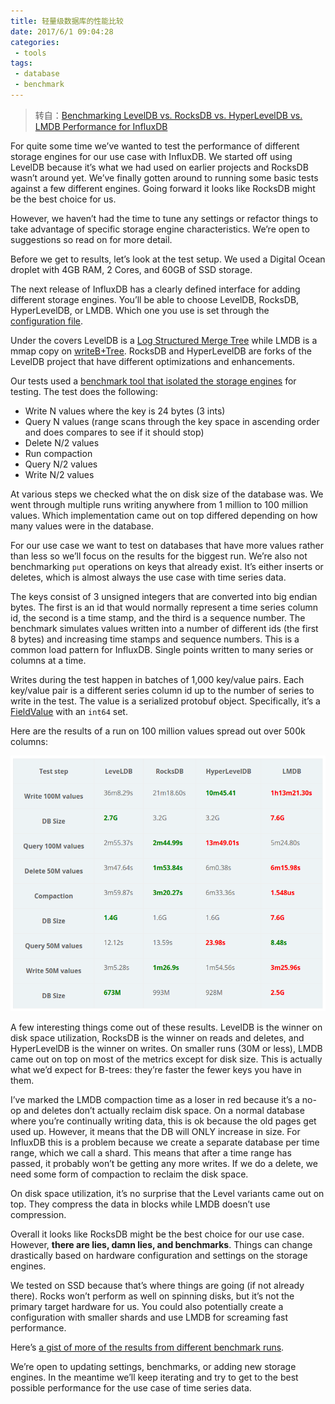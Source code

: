```yaml
---
title: 轻量级数据库的性能比较
date: 2017/6/1 09:04:28
categories:
 - tools
tags:
 - database
 - benchmark
---
```


> 转自：[Benchmarking LevelDB vs. RocksDB vs. HyperLevelDB vs. LMDB Performance for InfluxDB](https://www.influxdata.com/benchmarking-leveldb-vs-rocksdb-vs-hyperleveldb-vs-lmdb-performance-for-influxdb/)


For quite some time we’ve wanted to test the performance of different storage engines for our use case with InfluxDB. We started off using LevelDB because it’s what we had used on earlier projects and RocksDB wasn’t around yet. We’ve finally gotten around to running some basic tests against a few different engines. Going forward it looks like RocksDB might be the best choice for us.

However, we haven’t had the time to tune any settings or refactor things to take advantage of specific storage engine characteristics. We’re open to suggestions so read on for more detail.

Before we get to results, let’s look at the test setup. We used a Digital Ocean droplet with 4GB RAM, 2 Cores, and 60GB of SSD storage.

The next release of InfluxDB has a clearly defined interface for adding different storage engines. You’ll be able to choose LevelDB, RocksDB, HyperLevelDB, or LMDB. Which one you use is set through the [configuration file](https://github.com/influxdb/influxdb/blob/master/config.sample.toml#L74-L132).

Under the covers LevelDB is a [Log Structured Merge Tree](http://en.wikipedia.org/wiki/Log-structured_merge-tree) while LMDB is a mmap copy on [writeB+Tree](http://en.wikipedia.org/wiki/B%2B_tree). RocksDB and HyperLevelDB are forks of the LevelDB project that have different optimizations and enhancements.

Our tests used a [benchmark tool that isolated the storage engines](https://github.com/influxdb/influxdb/tree/master/src/tools/benchmark-storage) for testing. The test does the following:

- Write N values where the key is 24 bytes (3 ints)
- Query N values (range scans through the key space in ascending order and does compares to see if it should stop)
- Delete N/2 values
- Run compaction
- Query N/2 values
- Write N/2 values

At various steps we checked what the on disk size of the database was. We went through multiple runs writing anywhere from 1 million to 100 million values. Which implementation came out on top differed depending on how many values were in the database.

For our use case we want to test on databases that have more values rather than less so we’ll focus on the results for the biggest run. We’re also not benchmarking `put` operations on keys that already exist. It’s either inserts or deletes, which is almost always the use case with time series data.

The keys consist of 3 unsigned integers that are converted into big endian bytes. The first is an id that would normally represent a time series column id, the second is a time stamp, and the third is a sequence number. The benchmark simulates values written into a number of different ids (the first 8 bytes) and increasing time stamps and sequence numbers. This is a common load pattern for InfluxDB. Single points written to many series or columns at a time.

Writes during the test happen in batches of 1,000 key/value pairs. Each key/value pair is a different series column id up to the number of series to write in the test. The value is a serialized protobuf object. Specifically, it’s a [FieldValue](https://github.com/influxdb/influxdb/blob/master/src/protocol/protocol.proto#L3-L9) with an `int64` set.

Here are the results of a run on 100 million values spread out over 500k columns:
<center><img src="/image/benchmarks-lighted-database.png" height="50%" /></center>

A few interesting things come out of these results. LevelDB is the winner on disk space utilization, RocksDB is the winner on reads and deletes, and HyperLevelDB is the winner on writes. On smaller runs (30M or less), LMDB came out on top on most of the metrics except for disk size. This is actually what we’d expect for B-trees: they’re faster the fewer keys you have in them.

I’ve marked the LMDB compaction time as a loser in red because it’s a no-op and deletes don’t actually reclaim disk space. On a normal database where you’re continually writing data, this is ok because the old pages get used up. However, it means that the DB will ONLY increase in size. For InfluxDB this is a problem because we create a separate database per time range, which we call a shard. This means that after a time range has passed, it probably won’t be getting any more writes. If we do a delete, we need some form of compaction to reclaim the disk space.

On disk space utilization, it’s no surprise that the Level variants came out on top. They compress the data in blocks while LMDB doesn’t use compression.

Overall it looks like RocksDB might be the best choice for our use case. However, **there are lies, damn lies, and benchmarks**. Things can change drastically based on hardware configuration and settings on the storage engines.

We tested on SSD because that’s where things are going (if not already there). Rocks won’t perform as well on spinning disks, but it’s not the primary target hardware for us. You could also potentially create a configuration with smaller shards and use LMDB for screaming fast performance.

Here’s [a gist of more of the results from different benchmark runs](https://gist.github.com/pauldix/db7dca9595e5c359ceb8).

We’re open to updating settings, benchmarks, or adding new storage engines. In the meantime we’ll keep iterating and try to get to the best possible performance for the use case of time series data.